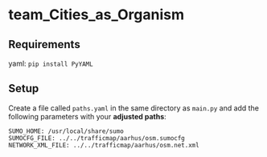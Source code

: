 # team_Cities_as_Organism

## Requirements
yaml: ```pip install PyYAML```

## Setup
Create a file called ```paths.yaml``` in the same directory as ```main.py``` 
and add the following parameters with your **adjusted paths**:
 ```
SUMO_HOME: /usr/local/share/sumo 
SUMOCFG_FILE: ../../trafficmap/aarhus/osm.sumocfg
NETWORK_XML_FILE: ../../trafficmap/aarhus/osm.net.xml
```
